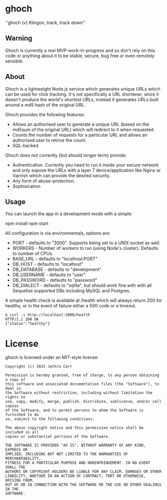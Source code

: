 # ghoch

''ghoch (v) Klingon, track, track down''


## Warning

Ghoch is currently a real MVP-work-in-progress and so don't rely on this code
or anything about it to be stable, secure, bug free or even remotely sensible.


## About

Ghoch is a lightweight Node.js service which generates unique URLs which can be
used for click tracking. It's not specifically a URL shortener, since it
doesn't produce the world's shortest URLs, instead it generates URLs built
around a md5 hash of the original URL.

Ghoch provides the following features:
* Allows an authorised user to generate a unique URL (based on the md5sum of
  the original URL) which will redirect to it when requested.
* Counts the number of requests for a particular URL and allows an authorised
  user to retrive the count.
* SQL-backed.

Ghoch does not currently (but should longer term) provide:
* Authentication. Currently you need to run it inside your secure network and only expose the URLs with a layer 7 device/application like Nginx or Varnish which can provide the desired security.
* Any form of abuse-protection.
* Sophisication



## Usage

You can launch the app in a development mode with a simple:

   npm install
   npm start

All configuration is via environmentals, options are:

* PORT - defaults to "3000". Supports being set to a UNIX socket as well.
* WORKERS - Number of workers to run (using Node's cluster). Defaults to number of CPUs.
* BASE_URL - defaults to "localhost:PORT"
* DB_HOST - defaults to "localhost"
* DB_DATABASE - defaults to "development"
* DB_USERNAME - defaults to "user".
* DB_PASSWORD - defaults to "password"
* DB_DIALECT - defaults to "sqlite", but should work fine with with all Sequelise supported DBs including MySQL and Postgres.


A simple health check is available at /health which will always return 200 for
healthy, or in the event of failure either a 500 code or a timeout.

    $ curl -i http://localhost:3000/health
    HTTP/1.1 200 OK
    {"status":"healthy"}


# License

ghoch is licensed under an MIT-style license:

    Copyright (c) 2015 Jethro Carr
    
    Permission is hereby granted, free of charge, to any person obtaining a copy of
    this software and associated documentation files (the "Software"), to deal in
    the Software without restriction, including without limitation the rights to
    use, copy, modify, merge, publish, distribute, sublicense, and/or sell copies
    of the Software, and to permit persons to whom the Software is furnished to do
    so, subject to the following conditions:
    
    The above copyright notice and this permission notice shall be included in all
    copies or substantial portions of the Software.
    
    THE SOFTWARE IS PROVIDED "AS IS", WITHOUT WARRANTY OF ANY KIND, EXPRESS OR
    IMPLIED, INCLUDING BUT NOT LIMITED TO THE WARRANTIES OF MERCHANTABILITY,
    FITNESS FOR A PARTICULAR PURPOSE AND NONINFRINGEMENT. IN NO EVENT SHALL THE
    AUTHORS OR COPYRIGHT HOLDERS BE LIABLE FOR ANY CLAIM, DAMAGES OR OTHER
    LIABILITY, WHETHER IN AN ACTION OF CONTRACT, TORT OR OTHERWISE, ARISING FROM,
    OUT OF OR IN CONNECTION WITH THE SOFTWARE OR THE USE OR OTHER DEALINGS IN THE
    SOFTWARE.

